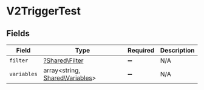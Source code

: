 # V2TriggerTest


## Fields

| Field                                                               | Type                                                                | Required                                                            | Description                                                         |
| ------------------------------------------------------------------- | ------------------------------------------------------------------- | ------------------------------------------------------------------- | ------------------------------------------------------------------- |
| `filter`                                                            | [?Shared\Filter](../../Models/Shared/Filter.md)                     | :heavy_minus_sign:                                                  | N/A                                                                 |
| `variables`                                                         | array<string, [Shared\Variables](../../Models/Shared/Variables.md)> | :heavy_minus_sign:                                                  | N/A                                                                 |